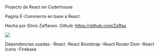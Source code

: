 Projecto de React en Coderhouse

Pagina E-Commerce en base a React.

Hecha por Silvio Zaffaroni.
Github: https://github.com/Zaffas

![](https://i.im.ge/2022/08/02/Fy5iXG.ejemploCompra.gif)

Dependencias usadas:
-React
-React Bootstrap
-React Router Dom
-React Icons
-Firebase
